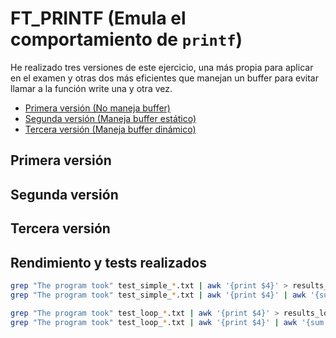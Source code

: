 # FT_PRINTF (Emula el comportamiento de `printf`)
He realizado tres versiones de este ejercicio, una más propia para aplicar en el
examen y otras dos más eficientes que manejan un buffer para evitar llamar a la
función write una y otra vez.
- [Primera versión (No maneja buffer)](./ft_printf.c)
- [Segunda versión (Maneja buffer estático)](./ft_printf_improved_with_static_buffer.c)
- [Tercera versión (Maneja buffer dinámico)](./ft_printf_improved_with_dynamic_buffer.c)

## Primera versión

## Segunda versión

## Tercera versión

## Rendimiento y tests realizados

```bash
grep "The program took" test_simple_*.txt | awk '{print $4}' > results_simple.txt
grep "The program took" test_simple_*.txt | awk '{print $4}' | awk '{sum += $1} END {print "Total: " sum " milliseconds"; print "Average: " sum/10 " milliseconds"}' >> results_simple.txt

grep "The program took" test_loop_*.txt | awk '{print $4}' > results_loop.txt
grep "The program took" test_loop_*.txt | awk '{print $4}' | awk '{sum += $1} END {print "Total: " sum " milliseconds"; print "Average: " sum/10 " milliseconds"}' >> results_loop.txt
```